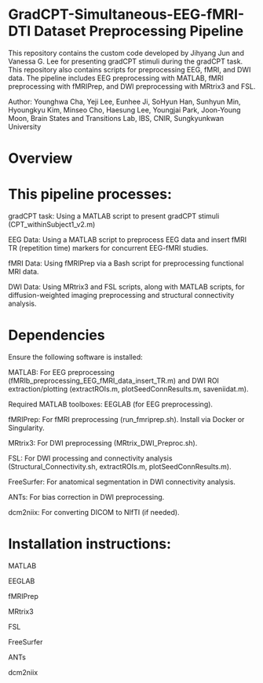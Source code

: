 # GradCPT-Simultaneous-EEG-fMRI-DTI Dataset Preprocessing Pipeline

This repository contains the custom code developed by Jihyang Jun and Vanessa G. Lee for presenting gradCPT stimuli during the gradCPT task.
This repository also contains scripts for preprocessing EEG, fMRI, and DWI data. The pipeline includes EEG preprocessing with MATLAB, fMRI preprocessing with fMRIPrep, and DWI preprocessing with MRtrix3 and FSL.

Author: Younghwa Cha, Yeji Lee, Eunhee Ji, SoHyun Han, Sunhyun Min, Hyoungkyu Kim, Minseo Cho, Haesung Lee, Youngjai Park, Joon-Young Moon, Brain States and Transitions Lab, IBS, CNIR, Sungkyunkwan University

# Overview
# This pipeline processes:
gradCPT task: Using a MATLAB script to present gradCPT stimuli (CPT_withinSubject1_v2.m)

EEG Data: Using a MATLAB script to preprocess EEG data and insert fMRI TR (repetition time) markers for concurrent EEG-fMRI studies.

fMRI Data: Using fMRIPrep via a Bash script for preprocessing functional MRI data.

DWI Data: Using MRtrix3 and FSL scripts, along with MATLAB scripts, for diffusion-weighted imaging preprocessing and structural connectivity analysis.

# Dependencies
Ensure the following software is installed:

MATLAB: For EEG preprocessing (fMRIb_preprocessing_EEG_fMRI_data_insert_TR.m) and DWI ROI extraction/plotting (extractROIs.m, plotSeedConnResults.m, saveniidat.m).

Required MATLAB toolboxes: EEGLAB (for EEG preprocessing).

fMRIPrep: For fMRI preprocessing (run_fmriprep.sh). Install via Docker or Singularity.

MRtrix3: For DWI preprocessing (MRtrix_DWI_Preproc.sh).

FSL: For DWI processing and connectivity analysis (Structural_Connectivity.sh, extractROIs.m, plotSeedConnResults.m).

FreeSurfer: For anatomical segmentation in DWI connectivity analysis.

ANTs: For bias correction in DWI preprocessing.

dcm2niix: For converting DICOM to NIfTI (if needed).

# Installation instructions:
MATLAB

EEGLAB

fMRIPrep

MRtrix3

FSL

FreeSurfer

ANTs

dcm2niix
